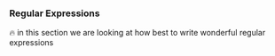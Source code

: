 ### Regular Expressions 
🔥 in this section we are looking at how best to write wonderful regular expressions

